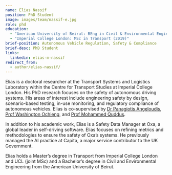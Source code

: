 ```yaml
---
name: Elias Nassif
position: PhD Student
image: images/team/nassif-e.jpg
role: phd
education: 
  - "American University of Beirut: BEng in Civil & Environmental Engineering (2018)"
  - "Imperial College London: MSc in Transport (2019)"
brief-position: Autonomous Vehicle Regulation, Safety & Compliance
brief-desc: PhD Student
links:
  linkedin: elias-m-nassif
redirect_from:
  - author/elias-nassif/
---
```


Elias is a doctoral researcher at the Transport Systems and Logistics Laboratory within the Centre for Transport Studies at Imperial College London. His PhD research focuses on the safety of autonomous driving systems. His areas of interest include engineering safety by design, scenario-based testing, in-use monitoring, and regulatory compliance of autonomous vehicles. Elias is co-supervised by [Dr Panagiotis Angeloudis](https://transport-systems.imperial.ac.uk/author/panagiotis-angeloudis/), [Prof Washington Ochieng](https://www.imperial.ac.uk/people/w.ochieng), and [Prof Mohammed Quddus](https://www.imperial.ac.uk/people/m.quddus).

In addition to his academic work, Elias is a Safety Data Manager at Oxa, a global leader in self-driving software. Elias focuses on refining metrics and methodologies to ensure the safety of Oxa’s systems. He previously managed the AI practice at Capita, a major service contributor to the UK Government.

Elias holds a Master’s degree in Transport from Imperial College London and UCL (joint MSc) and a Bachelor’s degree in Civil and Environmental Engineering from the American University of Beirut.